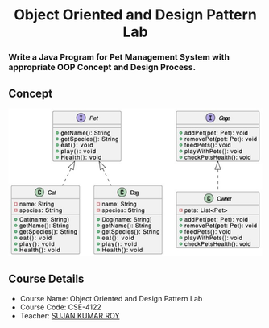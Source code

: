 
<h1 align="center">Object Oriented and Design Pattern Lab</h1>

### Write a Java Program for Pet Management System with appropriate OOP Concept and Design Process.

## Concept
![](images/pet_managment.jpg)

## Course Details
- Course Name: Object Oriented and Design Pattern Lab 
- Course Code: CSE-4122
- Teacher: [SUJAN KUMAR ROY](http://rurfid.ru.ac.bd/ru_profile/public/teacher/22706109/profile)